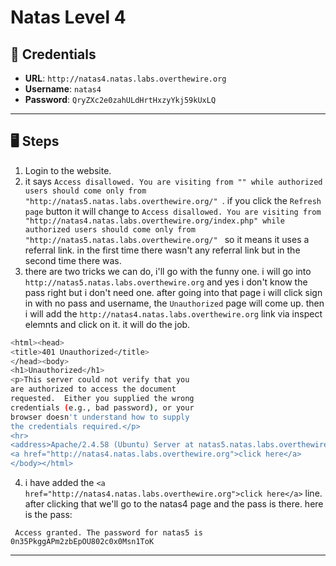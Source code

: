 # Natas Level 4

## 🧪 Credentials

- **URL**: `http://natas4.natas.labs.overthewire.org`
- **Username**: `natas4`
- **Password**: `QryZXc2e0zahULdHrtHxzyYkj59kUxLQ`

---

## 🖥️ Steps

1. Login to the website.
2. it says `Access disallowed. You are visiting from "" while authorized users should come only from "http://natas5.natas.labs.overthewire.org/"
`. if you click the `Refresh page` button it will change to `Access disallowed. You are visiting from "http://natas4.natas.labs.overthewire.org/index.php" while authorized users should come only from "http://natas5.natas.labs.overthewire.org/" ` so it means it uses a referral link. in the first time there wasn't any referral link but in the second time there was.
3. there are two tricks we can do, i'll go with the funny one. i will go into `http://natas5.natas.labs.overthewire.org` and yes i don't know the pass right but i don't need one. after going into that page i will click sign in with no pass and username, the `Unauthorized` page will come up. then i will add the `http://natas4.natas.labs.overthewire.org` link via inspect elemnts and click on it. it will do the job.
```bash
<html><head>
<title>401 Unauthorized</title>
</head><body>
<h1>Unauthorized</h1>
<p>This server could not verify that you
are authorized to access the document
requested.  Either you supplied the wrong
credentials (e.g., bad password), or your
browser doesn't understand how to supply
the credentials required.</p>
<hr>
<address>Apache/2.4.58 (Ubuntu) Server at natas5.natas.labs.overthewire.org Port 80</address>
<a href="http://natas4.natas.labs.overthewire.org">click here</a>
</body></html>
```
4. i have added the `<a href="http://natas4.natas.labs.overthewire.org">click here</a>` line. after clicking that we'll go to the natas4 page and the pass is there. here is the pass:
```
 Access granted. The password for natas5 is 0n35PkggAPm2zbEpOU802c0x0Msn1ToK
```
---
